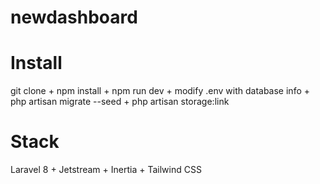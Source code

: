 # newdashboard
# Install
 git clone  +  npm install +  npm run dev + modify .env with database info + php artisan migrate --seed + php artisan storage:link


# Stack

Laravel 8 + Jetstream + Inertia + Tailwind CSS


